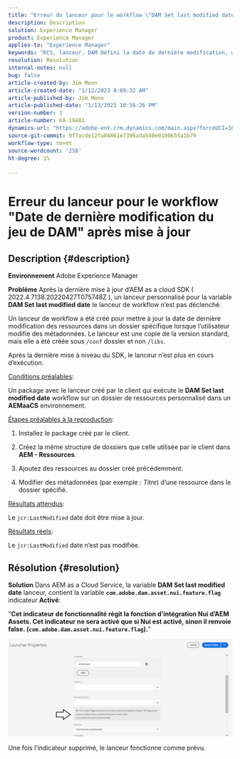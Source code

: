 ```yaml
---
title: "Erreur du lanceur pour le workflow \"DAM Set last modified date\" après mise à jour"
description: Description
solution: Experience Manager
product: Experience Manager
applies-to: "Experience Manager"
keywords: "KCS, lanceur, DAM Défini la date de dernière modification, workflow, erreur, après la mise à jour d’AEMaaCS, AEM, Adobe Experience Manager, déclenché, dépannage"
resolution: Resolution
internal-notes: null
bug: false
article-created-by: Jim Menn
article-created-date: "1/12/2023 8:09:32 AM"
article-published-by: Jim Menn
article-published-date: "1/13/2023 10:56:26 PM"
version-number: 3
article-number: KA-19481
dynamics-url: "https://adobe-ent.crm.dynamics.com/main.aspx?forceUCI=1&pagetype=entityrecord&etn=knowledgearticle&id=cc5fc26b-5092-ed11-aad1-6045bd0065f9"
source-git-commit: 9f7acde12fa84861e7396ada540e0100655a1b79
workflow-type: tm+mt
source-wordcount: '258'
ht-degree: 1%

---
```


# Erreur du lanceur pour le workflow &quot;Date de dernière modification du jeu de DAM&quot; après mise à jour

## Description {#description}


<b>Environnement</b>
Adobe Experience Manager

<b>Problème</b>
Après la dernière mise à jour d’AEM as a cloud SDK ( 2022.4.7138.20220427T075748Z ), un lanceur personnalisé pour la variable <b>DAM Set last modified date</b> le lanceur de workflow n’est pas déclenché.

Un lanceur de workflow a été créé pour mettre à jour la date de dernière modification des ressources dans un dossier spécifique lorsque l’utilisateur modifie des métadonnées.
Le lanceur est une copie de la version standard, mais elle a été créée sous `/conf` dossier et non `/libs`.

Après la dernière mise à niveau du SDK, le lanceur n’est plus en cours d’exécution.

<u>Conditions préalables</u>:

Un package avec le lanceur créé par le client qui exécute le <b>DAM Set last modified date</b> workflow sur un dossier de ressources personnalisé dans un <b>AEMaaCS</b> environnement.

<u>Étapes préalables à la reproduction</u>:

1. Installez le package créé par le client.

2. Créez la même structure de dossiers que celle utilisée par le client dans <b>AEM - Ressources</b>.

3. Ajoutez des ressources au dossier créé précédemment.

4. Modifier des métadonnées (par exemple : *Titre*) d’une ressource dans le dossier spécifié.

<u>Résultats attendus</u>:

Le `jcr:LastModified` date doit être mise à jour.

<u>Résultats réels</u>:

Le `jcr:LastModified` date n’est pas modifiée.


## Résolution {#resolution}


<b>Solution</b>
Dans AEM as a Cloud Service, la variable <b>DAM Set last modified date</b> lanceur, contient la variable <b>`com.adobe.dam.asset.nui.feature.flag`</b> indicateur <b>Activé</b>:

&quot;<b>Cet indicateur de fonctionnalité régit la fonction d’intégration Nui d’AEM Assets. Cet indicateur ne sera activé que si Nui est activé, sinon il renvoie false. (`com.adobe.dam.asset.nui.feature.flag`).</b>”

![](assets/f0aaf60a-33d1-ec11-a7b5-00224809ccc2.png)

Une fois l’indicateur supprimé, le lanceur fonctionne comme prévu.
